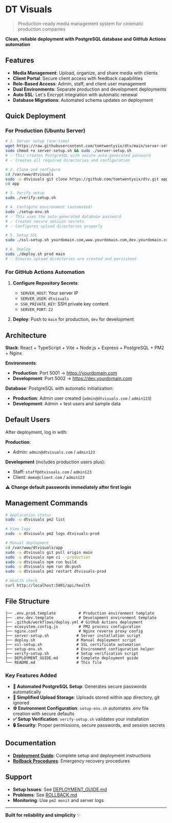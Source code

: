 # DT Visuals

> Production-ready media management system for cinematic production companies

**Clean, reliable deployment with PostgreSQL database and GitHub Actions automation**

## Features

- **Media Management**: Upload, organize, and share media with clients
- **Client Portal**: Secure client access with feedback capabilities  
- **Role-Based Access**: Admin, staff, and client user management
- **Dual Environments**: Separate production and development deployments
- **Auto SSL**: Let's Encrypt integration with automatic renewal
- **Database Migrations**: Automated schema updates on deployment

## Quick Deployment

### For Production (Ubuntu Server)

```bash
# 1. Server setup (one-time)
wget https://raw.githubusercontent.com/tomtwentysix/dtv/main/server-setup.sh
sudo chmod +x server-setup.sh && sudo ./server-setup.sh
# ✅ This creates PostgreSQL with secure auto-generated password
# ✅ Creates all required directories and configuration

# 2. Clone and configure
cd /var/www/dtvisuals
sudo -u dtvisuals git clone https://github.com/tomtwentysix/dtv.git app
cd app

# 3. Verify setup
sudo ./verify-setup.sh

# 4. Configure environment (automated)
sudo ./setup-env.sh
# ✅ This uses the auto-generated database password
# ✅ Creates secure session secrets
# ✅ Configures upload directories properly

# 5. Setup SSL
sudo ./ssl-setup.sh yourdomain.com,www.yourdomain.com,dev.yourdomain.com admin@yourdomain.com

# 6. Deploy
sudo ./deploy.sh prod main
# ✅ Ensures upload directories are created and persistent
```

### For GitHub Actions Automation

1. **Configure Repository Secrets**:
   - `SERVER_HOST`: Your server IP
   - `SERVER_USER`: `dtvisuals`  
   - `SSH_PRIVATE_KEY`: SSH private key content
   - `SERVER_PORT`: `22`

2. **Deploy**: Push to `main` for production, `dev` for development

## Architecture

**Stack**: React + TypeScript + Vite + Node.js + Express + PostgreSQL + PM2 + Nginx

**Environments**:
- **Production**: Port 5001 → https://yourdomain.com
- **Development**: Port 5002 → https://dev.yourdomain.com

**Database**: PostgreSQL with automatic initialization:
- **Production**: Admin user created (`admin@dtvisuals.com` / `admin123`)
- **Development**: Admin + test users and sample data

## Default Users

After deployment, log in with:

**Production**:
- Admin: `admin@dtvisuals.com` / `admin123`

**Development** (includes production users plus):
- Staff: `staff@dtvisuals.com` / `admin123`
- Client: `demo@client.com` / `admin123`

⚠️ **Change default passwords immediately after first login**

## Management Commands

```bash
# Application status
sudo -u dtvisuals pm2 list

# View logs
sudo -u dtvisuals pm2 logs dtvisuals-prod

# Manual deployment
cd /var/www/dtvisuals/app
sudo -u dtvisuals git pull origin main
sudo -u dtvisuals npm ci --production
sudo -u dtvisuals npm run build
sudo -u dtvisuals npm run db:push
sudo -u dtvisuals pm2 restart dtvisuals-prod

# Health check
curl http://localhost:5001/api/health
```

## File Structure

```
├── .env.prod.template          # Production environment template
├── .env.dev.template           # Development environment template
├── .github/workflows/deploy.yml # GitHub Actions deployment
├── ecosystem.config.js         # PM2 process configuration
├── nginx.conf                  # Nginx reverse proxy config
├── server-setup.sh            # Server installation script
├── deploy.sh                  # Manual deployment script  
├── ssl-setup.sh               # SSL certificate automation
├── setup-env.sh               # Environment configuration helper
├── verify-setup.sh            # Setup verification script
├── DEPLOYMENT_GUIDE.md        # Complete deployment guide
└── README.md                  # This file
```

### Key Features Added

- **🔧 Automated PostgreSQL Setup**: Generates secure passwords automatically
- **📁 Simplified Upload Storage**: Uploads stored within app directory, git ignored
- **⚙️  Environment Configuration**: `setup-env.sh` automates .env file creation with secure defaults
- **✅ Setup Verification**: `verify-setup.sh` validates your installation
- **🔒 Security**: Proper permissions, secure passwords, and session secrets

## Documentation

- **[Deployment Guide](DEPLOYMENT_GUIDE.md)**: Complete setup and deployment instructions
- **[Rollback Procedures](ROLLBACK.md)**: Emergency recovery procedures

## Support

- **Setup Issues**: See [DEPLOYMENT_GUIDE.md](DEPLOYMENT_GUIDE.md)
- **Problems**: See [ROLLBACK.md](ROLLBACK.md) 
- **Monitoring**: Use `pm2 monit` and server logs

---

**Built for reliability and simplicity** ✨